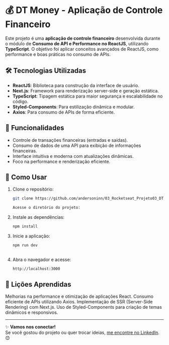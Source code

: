 # 💰 DT Money - Aplicação de Controle Financeiro

Este projeto é uma **aplicação de controle financeiro** desenvolvida durante o módulo de **Consumo de API e Performance no ReactJS**, utilizando **TypeScript**. O objetivo foi aplicar conceitos avançados de ReactJS, como performance e boas práticas no consumo de APIs.

## 🛠️ Tecnologias Utilizadas

- **ReactJS**: Biblioteca para construção da interface de usuário.
- **Next.js**: Framework para renderização server-side e geração estática.
- **TypeScript**: Tipagem estática para maior segurança e escalabilidade no código.
- **Styled-Components**: Para estilização dinâmica e modular.
- **Axios**: Para consumo de APIs de forma eficiente.

## 🎨 Funcionalidades

- Controle de transações financeiras (entradas e saídas).
- Consumo de dados de uma API para exibição de informações financeiras.
- Interface intuitiva e moderna com atualizações dinâmicas.
- Foco na performance e renderização eficiente.

## 🚀 Como Usar

1. Clone o repositório:
   ```bash
   git clone https://github.com/andersoninn/03_Rocketseat_Projeto03_DT_Money_NextJS.git

   Acesse o diretório do projeto:

2. Instale as dependências:
   ```bash
   npm install

3. Inicie a aplicação:
   ```bash
   npm run dev
 
4. Abra o navegador e acesse:
   ```bash
   http://localhost:3000

## 📝 Lições Aprendidas
Melhorias na performance e otimização de aplicações React.
Consumo eficiente de APIs utilizando Axios.
Implementação de SSR (Server-Side Rendering) com Next.js.
Uso de Styled-Components para criação de temas dinâmicos e responsivos.

---

✨ **Vamos nos conectar!**  
Se você gostou do projeto ou quer trocar ideias, [me encontre no LinkedIn](https://www.linkedin.com/in/andersoninn/). 😊



